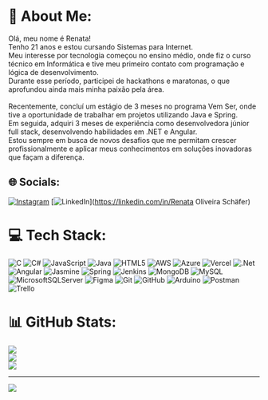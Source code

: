 # 💫 About Me:
Olá, meu nome é Renata!<br>Tenho 21 anos e estou cursando Sistemas para Internet. <br>Meu interesse por tecnologia começou no ensino médio, onde fiz o curso técnico em Informática e tive meu primeiro contato com programação e lógica de desenvolvimento. <br>Durante esse período, participei de hackathons e maratonas, o que aprofundou ainda mais minha paixão pela área.<br><br>Recentemente, concluí um estágio de 3 meses no programa Vem Ser, onde tive a oportunidade de trabalhar em projetos utilizando Java e Spring. <br>Em seguida, adquiri 3 meses de experiência como desenvolvedora júnior full stack, desenvolvendo habilidades em .NET e Angular. <br>Estou sempre em busca de novos desafios que me permitam crescer profissionalmente e aplicar meus conhecimentos em soluções inovadoras que façam a diferença.


## 🌐 Socials:
[![Instagram](https://img.shields.io/badge/Instagram-%23E4405F.svg?logo=Instagram&logoColor=white)](https://instagram.com/xrinniex0) [![LinkedIn](https://img.shields.io/badge/LinkedIn-%230077B5.svg?logo=linkedin&logoColor=white)](https://linkedin.com/in/Renata Oliveira Schäfer) 

# 💻 Tech Stack:
![C](https://img.shields.io/badge/c-%2300599C.svg?style=for-the-badge&logo=c&logoColor=white) ![C#](https://img.shields.io/badge/c%23-%23239120.svg?style=for-the-badge&logo=csharp&logoColor=white) ![JavaScript](https://img.shields.io/badge/javascript-%23323330.svg?style=for-the-badge&logo=javascript&logoColor=%23F7DF1E) ![Java](https://img.shields.io/badge/java-%23ED8B00.svg?style=for-the-badge&logo=openjdk&logoColor=white) ![HTML5](https://img.shields.io/badge/html5-%23E34F26.svg?style=for-the-badge&logo=html5&logoColor=white) ![AWS](https://img.shields.io/badge/AWS-%23FF9900.svg?style=for-the-badge&logo=amazon-aws&logoColor=white) ![Azure](https://img.shields.io/badge/azure-%230072C6.svg?style=for-the-badge&logo=microsoftazure&logoColor=white) ![Vercel](https://img.shields.io/badge/vercel-%23000000.svg?style=for-the-badge&logo=vercel&logoColor=white) ![.Net](https://img.shields.io/badge/.NET-5C2D91?style=for-the-badge&logo=.net&logoColor=white) ![Angular](https://img.shields.io/badge/angular-%23DD0031.svg?style=for-the-badge&logo=angular&logoColor=white) ![Jasmine](https://img.shields.io/badge/jasmine-%238A4182.svg?style=for-the-badge&logo=jasmine&logoColor=white) ![Spring](https://img.shields.io/badge/spring-%236DB33F.svg?style=for-the-badge&logo=spring&logoColor=white) ![Jenkins](https://img.shields.io/badge/jenkins-%232C5263.svg?style=for-the-badge&logo=jenkins&logoColor=white) ![MongoDB](https://img.shields.io/badge/MongoDB-%234ea94b.svg?style=for-the-badge&logo=mongodb&logoColor=white) ![MySQL](https://img.shields.io/badge/mysql-4479A1.svg?style=for-the-badge&logo=mysql&logoColor=white) ![MicrosoftSQLServer](https://img.shields.io/badge/Microsoft%20SQL%20Server-CC2927?style=for-the-badge&logo=microsoft%20sql%20server&logoColor=white) ![Figma](https://img.shields.io/badge/figma-%23F24E1E.svg?style=for-the-badge&logo=figma&logoColor=white) ![Git](https://img.shields.io/badge/git-%23F05033.svg?style=for-the-badge&logo=git&logoColor=white) ![GitHub](https://img.shields.io/badge/github-%23121011.svg?style=for-the-badge&logo=github&logoColor=white) ![Arduino](https://img.shields.io/badge/-Arduino-00979D?style=for-the-badge&logo=Arduino&logoColor=white) ![Postman](https://img.shields.io/badge/Postman-FF6C37?style=for-the-badge&logo=postman&logoColor=white) ![Trello](https://img.shields.io/badge/Trello-%23026AA7.svg?style=for-the-badge&logo=Trello&logoColor=white)
# 📊 GitHub Stats:
![](https://github-readme-stats.vercel.app/api?username=Sweetrin0t7&theme=dark&hide_border=false&include_all_commits=false&count_private=true)<br/>
![](https://github-readme-streak-stats.herokuapp.com/?user=Sweetrin0t7&theme=dark&hide_border=false)<br/>
![](https://github-readme-stats.vercel.app/api/top-langs/?username=Sweetrin0t7&theme=dark&hide_border=false&include_all_commits=false&count_private=true&layout=compact)

---
[![](https://visitcount.itsvg.in/api?id=Sweetrin0t7&icon=0&color=0)](https://visitcount.itsvg.in)

<!-- Proudly created with GPRM ( https://gprm.itsvg.in ) -->
